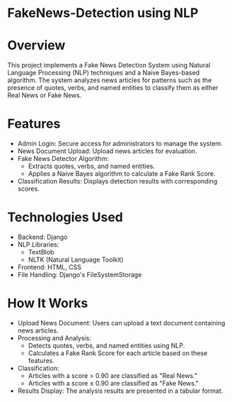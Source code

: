 # FakeNews-Detection using NLP

# Overview
This project implements a Fake News Detection System using Natural Language Processing (NLP) techniques and a Naive Bayes-based algorithm. The system analyzes news articles for patterns such as the presence of quotes, verbs, and named entities to classify them as either Real News or Fake News.

# Features
* Admin Login: Secure access for administrators to manage the system. <br/>
* News Document Upload: Upload news articles for evaluation. <br/>
* Fake News Detector Algorithm: <br/>
    * Extracts quotes, verbs, and named entities.<br/>
    * Applies a Naive Bayes algorithm to calculate a Fake Rank Score.<br/>
* Classification Results: Displays detection results with corresponding scores.<br/>

# Technologies Used
* Backend: Django <br/>
* NLP Libraries:<br/>
   * TextBlob<br/>
   * NLTK (Natural Language Toolkit)<br/>
* Frontend: HTML, CSS<br/>
* File Handling: Django's FileSystemStorage<br/>

# How It Works
- Upload News Document: Users can upload a text document containing news articles.
- Processing and Analysis:
   - Detects quotes, verbs, and named entities using NLP.
   - Calculates a Fake Rank Score for each article based on these features.
- Classification:
    - Articles with a score > 0.90 are classified as "Real News."
    - Articles with a score ≤ 0.90 are classified as "Fake News."
- Results Display: The analysis results are presented in a tabular format.
